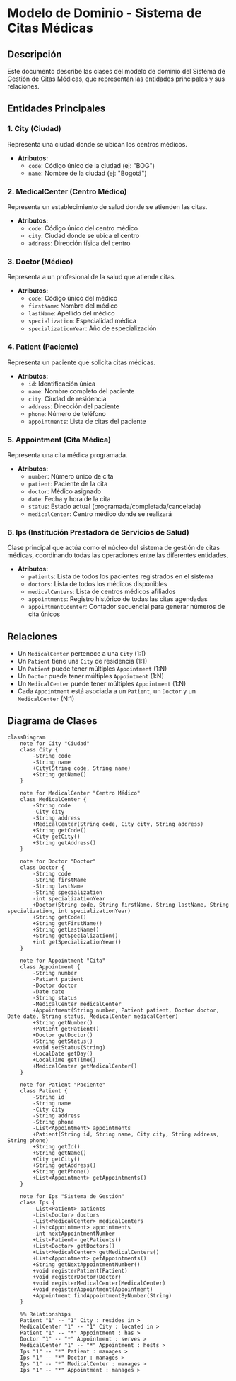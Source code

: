 # Modelo de Dominio - Sistema de Citas Médicas

## Descripción

Este documento describe las clases del modelo de dominio del Sistema de Gestión de Citas Médicas, que representan las
entidades principales y sus relaciones.

## Entidades Principales

### 1. City (Ciudad)

Representa una ciudad donde se ubican los centros médicos.

- **Atributos:**
  - `code`: Código único de la ciudad (ej: "BOG")
  - `name`: Nombre de la ciudad (ej: "Bogotá")

### 2. MedicalCenter (Centro Médico)

Representa un establecimiento de salud donde se atienden las citas.

- **Atributos:**
  - `code`: Código único del centro médico
  - `city`: Ciudad donde se ubica el centro
  - `address`: Dirección física del centro

### 3. Doctor (Médico)

Representa a un profesional de la salud que atiende citas.

- **Atributos:**
  - `code`: Código único del médico
  - `firstName`: Nombre del médico
  - `lastName`: Apellido del médico
  - `specialization`: Especialidad médica
  - `specializationYear`: Año de especialización

### 4. Patient (Paciente)

Representa un paciente que solicita citas médicas.

- **Atributos:**
  - `id`: Identificación única
  - `name`: Nombre completo del paciente
  - `city`: Ciudad de residencia
  - `address`: Dirección del paciente
  - `phone`: Número de teléfono
  - `appointments`: Lista de citas del paciente

### 5. Appointment (Cita Médica)

Representa una cita médica programada.

- **Atributos:**
  - `number`: Número único de cita
  - `patient`: Paciente de la cita
  - `doctor`: Médico asignado
  - `date`: Fecha y hora de la cita
  - `status`: Estado actual (programada/completada/cancelada)
  - `medicalCenter`: Centro médico donde se realizará

### 6. Ips (Institución Prestadora de Servicios de Salud)

Clase principal que actúa como el núcleo del sistema de gestión de citas médicas, coordinando todas las operaciones
entre las diferentes entidades.

- **Atributos:**
  - `patients`: Lista de todos los pacientes registrados en el sistema
  - `doctors`: Lista de todos los médicos disponibles
  - `medicalCenters`: Lista de centros médicos afiliados
  - `appointments`: Registro histórico de todas las citas agendadas
  - `appointmentCounter`: Contador secuencial para generar números de cita únicos

## Relaciones

- Un `MedicalCenter` pertenece a una `City` (1:1)
- Un `Patient` tiene una `City` de residencia (1:1)
- Un `Patient` puede tener múltiples `Appointment` (1:N)
- Un `Doctor` puede tener múltiples `Appointment` (1:N)
- Un `MedicalCenter` puede tener múltiples `Appointment` (1:N)
- Cada `Appointment` está asociada a un `Patient`, un `Doctor` y un `MedicalCenter` (N:1)

## Diagrama de Clases

```mermaid
classDiagram
    note for City "Ciudad"
    class City {
        -String code
        -String name
        +City(String code, String name)
        +String getName()
    }

    note for MedicalCenter "Centro Médico"
    class MedicalCenter {
        -String code
        -City city
        -String address
        +MedicalCenter(String code, City city, String address)
        +String getCode()
        +City getCity()
        +String getAddress()
    }

    note for Doctor "Doctor"
    class Doctor {
        -String code
        -String firstName
        -String lastName
        -String specialization
        -int specializationYear
        +Doctor(String code, String firstName, String lastName, String specialization, int specializationYear)
        +String getCode()
        +String getFirstName()
        +String getLastName()
        +String getSpecialization()
        +int getSpecializationYear()
    }

    note for Appointment "Cita"
    class Appointment {
        -String number
        -Patient patient
        -Doctor doctor
        -Date date
        -String status
        -MedicalCenter medicalCenter
        +Appointment(String number, Patient patient, Doctor doctor, Date date, String status, MedicalCenter medicalCenter)
        +String getNumber()
        +Patient getPatient()
        +Doctor getDoctor()
        +String getStatus()
        +void setStatus(String)
        +LocalDate getDay()
        +LocalTime getTime()
        +MedicalCenter getMedicalCenter()
    }

    note for Patient "Paciente"
    class Patient {
        -String id
        -String name
        -City city
        -String address
        -String phone
        -List<Appointment> appointments
        +Patient(String id, String name, City city, String address, String phone)
        +String getId()
        +String getName()
        +City getCity()
        +String getAddress()
        +String getPhone()
        +List<Appointment> getAppointments()
    }

    note for Ips "Sistema de Gestión"
    class Ips {
        -List<Patient> patients
        -List<Doctor> doctors
        -List<MedicalCenter> medicalCenters
        -List<Appointment> appointments
        -int nextAppointmentNumber
        +List<Patient> getPatients()
        +List<Doctor> getDoctors()
        +List<MedicalCenter> getMedicalCenters()
        +List<Appointment> getAppointments()
        +String getNextAppointmentNumber()
        +void registerPatient(Patient)
        +void registerDoctor(Doctor)
        +void registerMedicalCenter(MedicalCenter)
        +void registerAppointment(Appointment)
        +Appointment findAppointmentByNumber(String)
    }

    %% Relationships
    Patient "1" -- "1" City : resides in >
    MedicalCenter "1" -- "1" City : located in >
    Patient "1" -- "*" Appointment : has >
    Doctor "1" -- "*" Appointment : serves >
    MedicalCenter "1" -- "*" Appointment : hosts >
    Ips "1" -- "*" Patient : manages >
    Ips "1" -- "*" Doctor : manages >
    Ips "1" -- "*" MedicalCenter : manages >
    Ips "1" -- "*" Appointment : manages >

```
